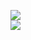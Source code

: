 [![](https://img.shields.io/badge/Made%20With-Github%20Spray-lightgrey.svg?style=for-the-badge&logo=github)](https://github.com/Annihil/github-spray#32473)  
[![](https://i.imgur.com/2DrTn0Z.gif)](https://github.com/Annihil/github-spray)